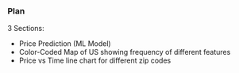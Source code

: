 ### Plan
3 Sections:
- Price Prediction (ML Model)
- Color-Coded Map of US showing frequency of different features
- Price vs Time line chart for different zip codes
